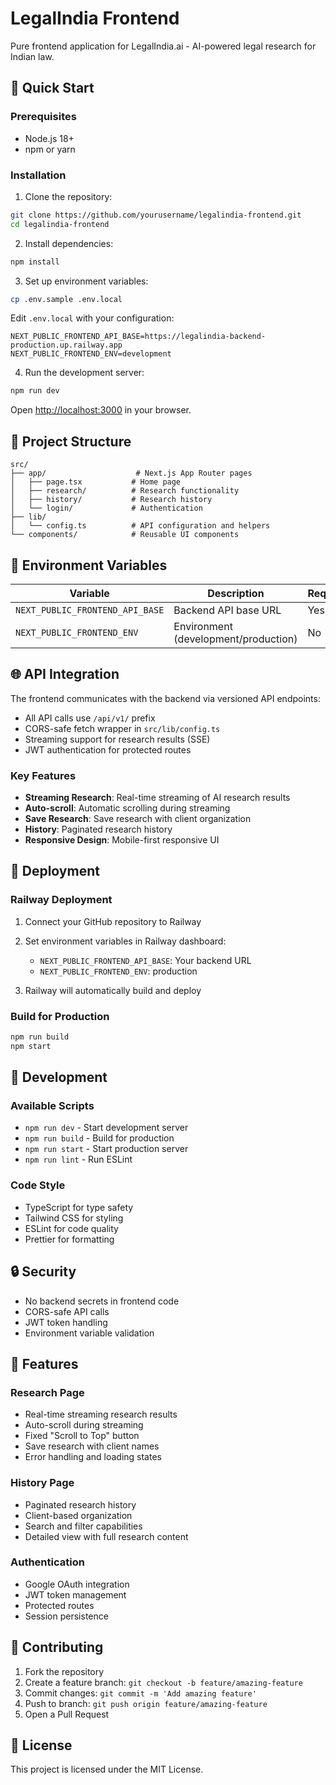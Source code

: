 # LegalIndia Frontend

Pure frontend application for LegalIndia.ai - AI-powered legal research for Indian law.

## 🚀 Quick Start

### Prerequisites
- Node.js 18+ 
- npm or yarn

### Installation

1. Clone the repository:
```bash
git clone https://github.com/yourusername/legalindia-frontend.git
cd legalindia-frontend
```

2. Install dependencies:
```bash
npm install
```

3. Set up environment variables:
```bash
cp .env.sample .env.local
```

Edit `.env.local` with your configuration:
```env
NEXT_PUBLIC_FRONTEND_API_BASE=https://legalindia-backend-production.up.railway.app
NEXT_PUBLIC_FRONTEND_ENV=development
```

4. Run the development server:
```bash
npm run dev
```

Open [http://localhost:3000](http://localhost:3000) in your browser.

## 📁 Project Structure

```
src/
├── app/                    # Next.js App Router pages
│   ├── page.tsx           # Home page
│   ├── research/          # Research functionality
│   ├── history/           # Research history
│   └── login/             # Authentication
├── lib/
│   └── config.ts          # API configuration and helpers
└── components/            # Reusable UI components
```

## 🔧 Environment Variables

| Variable | Description | Required |
|----------|-------------|----------|
| `NEXT_PUBLIC_FRONTEND_API_BASE` | Backend API base URL | Yes |
| `NEXT_PUBLIC_FRONTEND_ENV` | Environment (development/production) | No |

## 🌐 API Integration

The frontend communicates with the backend via versioned API endpoints:

- All API calls use `/api/v1/` prefix
- CORS-safe fetch wrapper in `src/lib/config.ts`
- Streaming support for research results (SSE)
- JWT authentication for protected routes

### Key Features

- **Streaming Research**: Real-time streaming of AI research results
- **Auto-scroll**: Automatic scrolling during streaming
- **Save Research**: Save research with client organization
- **History**: Paginated research history
- **Responsive Design**: Mobile-first responsive UI

## 🚀 Deployment

### Railway Deployment

1. Connect your GitHub repository to Railway
2. Set environment variables in Railway dashboard:
   - `NEXT_PUBLIC_FRONTEND_API_BASE`: Your backend URL
   - `NEXT_PUBLIC_FRONTEND_ENV`: production

3. Railway will automatically build and deploy

### Build for Production

```bash
npm run build
npm start
```

## 🧪 Development

### Available Scripts

- `npm run dev` - Start development server
- `npm run build` - Build for production
- `npm run start` - Start production server
- `npm run lint` - Run ESLint

### Code Style

- TypeScript for type safety
- Tailwind CSS for styling
- ESLint for code quality
- Prettier for formatting

## 🔒 Security

- No backend secrets in frontend code
- CORS-safe API calls
- JWT token handling
- Environment variable validation

## 📱 Features

### Research Page
- Real-time streaming research results
- Auto-scroll during streaming
- Fixed "Scroll to Top" button
- Save research with client names
- Error handling and loading states

### History Page
- Paginated research history
- Client-based organization
- Search and filter capabilities
- Detailed view with full research content

### Authentication
- Google OAuth integration
- JWT token management
- Protected routes
- Session persistence

## 🤝 Contributing

1. Fork the repository
2. Create a feature branch: `git checkout -b feature/amazing-feature`
3. Commit changes: `git commit -m 'Add amazing feature'`
4. Push to branch: `git push origin feature/amazing-feature`
5. Open a Pull Request

## 📄 License

This project is licensed under the MIT License.
